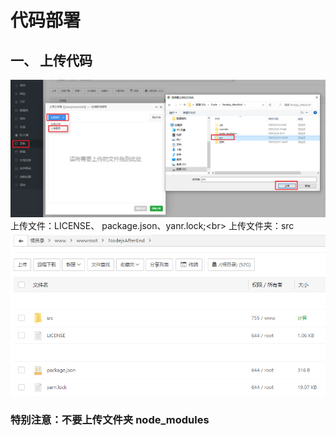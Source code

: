 # 代码部署
## 一、 上传代码
![code_00001](https://github.com/hebin86010/Nodejs_AfterEnd/blob/main/%E6%96%87%E6%A1%A3/%E9%83%A8%E7%BD%B2/%E6%88%AA%E5%9B%BE/code_00001.png)
上传文件：LICENSE、 package.json、yanr.lock;<br\>
上传文件夹：src
![code_00002](https://github.com/hebin86010/Nodejs_AfterEnd/blob/main/%E6%96%87%E6%A1%A3/%E9%83%A8%E7%BD%B2/%E6%88%AA%E5%9B%BE/code_00002.png)
### 特别注意：不要上传文件夹 node_modules
